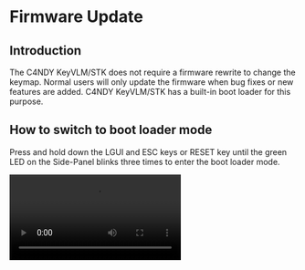 # Firmware Update
## Introduction
The C4NDY KeyVLM/STK does not require a firmware rewrite to change the keymap.
Normal users will only update the firmware when bug fixes or new features are added.
C4NDY KeyVLM/STK has a built-in boot loader for this purpose.

## How to switch to boot loader mode
Press and hold down the LGUI and ESC keys or RESET key until the green LED on the Side-Panel blinks three times to enter the boot loader mode.

<video controls="controls" src="https://github.com/yamamo2shun1/C4NDY/assets/96638/79a93170-637f-4472-83ec-ebd615135d6c" />

## Installing the driver
If you are using Windows, you will need to install the driver on [Zadig](https://zadig.akeo.ie/) after entering the boot loader mode (first time only).

![zadig](/images/zadig.png)

## Installing the programmer
To update the firmware, it is recommended to install and use [STM32CubeProg](https://www.st.com/ja/development-tools/stm32cubeprog.html).
The procedure to update the firmware using STM32CubeProg is as follows

0. Download the latest ELF file from [here](https://github.com/yamamo2shun1/C4NDY/releases).
1. launch STM32CubeProg.
2. Rewrite "PID" to "0x0001".
3. Rewrite "VID" to "0x31BF".
4. Click the "Port" update button.
5. Confirm that "Port" is changed from "No DFU detected" to "USB1" and click the "Connect" button.
6. Click the "Erasing & Programming" button, the second green button from the top on the left side of the window.
7. Check the "Verify programming" and "Run after programming" check boxes.
8. Confirm that "Full chip erase" is not checked.
9. Set the path of downloaded .elf file in "File path".
10. Click "Start Programming" to start programming.

<video controls="controls" src="https://github.com/yamamo2shun1/C4NDY/assets/96638/fc8503f9-ba2c-4c98-849b-17fdc625cbd1" />

